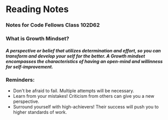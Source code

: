 # **Reading Notes**
### Notes for Code Fellows Class 102D62


### What is Growth Mindset? 
##### A perspective or belief that utilizes determination and effort, so you can transform and develop your self for the better. A Growth mindset encompasses the characteristics of having an open-mind and willinness for self-improvement. 

### Reminders:
- Don't be afraid to fail. Multiple attempts will be necessary. 
- Learn from your mistakes! Criticism from others can give you a new perspective. 
- Surround yourself with high-achievers! Their success will push you to higher standards of work.

  

  


